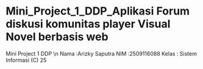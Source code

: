 # Mini_Project_1_DDP_Aplikasi Forum diskusi komunitas player Visual Novel berbasis web
Mini Project 1 DDP \n
Nama   :Arizky Saputra
NIM    :2509116088
Kelas  : Sistem Informasi (C) 25

